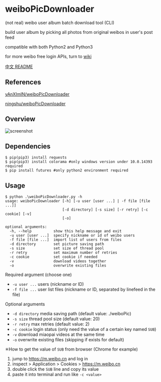 # weiboPicDownloader

(not real) weibo user album batch download tool (CLI)

build user album by picking all photos from original weibos in user's post feed

compatible with both Python2 and Python3

for more weibo free login APIs, turn to [wiki](https://github.com/nondanee/weiboPicDownloader/wiki)

[中文 README](README-CN.md)


## References

[yAnXImIN/weiboPicDownloader](https://github.com/yAnXImIN/weiboPicDownloader)  

[ningshu/weiboPicDownloader](https://github.com/ningshu/weiboPicDownloader) 

## Overview

![screenshot](show/screenshot.png)

## Dependencies

```
$ pip(pip3) install requests
$ pip(pip3) install colorama #only windows version under 10.0.14393 required
$ pip install futures #only python2 environment required
```

## Usage

```
$ python .\weiboPicDownloader.py -h
usage: weiboPicDownloader [-h] [-u user [user ...] | -f file [file ...]]
                          [-d directory] [-s size] [-r retry] [-c cookie] [-v]
                          [-o]

optional arguments:
  -h, --help          show this help message and exit
  -u user [user ...]  specify nickname or id of weibo users
  -f file [file ...]  import list of users from files
  -d directory        set picture saving path
  -s size             set size of thread pool
  -r retry            set maximum number of retries
  -c cookie           set cookie if needed
  -v                  download videos together
  -o                  overwrite existing files
```

Required argument (choose one)

- `-u user ...` users (nickname or ID)
- `-f file ...` user list files (nickname or ID, separated by linefeed in the file)

Optional arguments

- `-d directory` media saving path (default value: ./weiboPic)
- `-s size` thread pool size (default value: 20)
- `-r retry` max retries (default value: 2)
- `-c cookie` login status (only need the value of a certain key named `SUB`)
- `-v` download miaopai videos at the same time
- `-o` overwrite existing files (skipping if exists for default)

✳How to get the value of `SUB` from browser (Chrome for example)

1. jump to https://m.weibo.cn and log in
2. inspect > Application > Cookies > https://m.weibo.cn
3. double click the `SUB` line and copy its value
4. paste it into terminal and run like  `-c <value>`